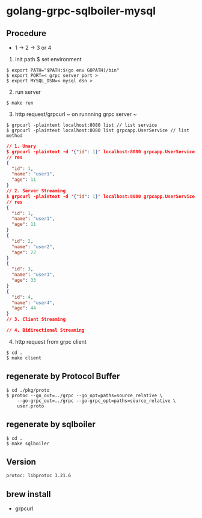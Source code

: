 # golang-grpc-sqlboiler-mysql

## Procedure
- 1 → 2 → 3 or 4
1. init path $ set environment
```
$ export PATH="$PATH:$(go env GOPATH)/bin"
$ export PORT=< grpc server port >
$ export MYSQL_DSN=< mysql dsn >

```

2. run server
```
$ make run
```

3. http request/grpcurl ~ on runnning grpc server ~
```
$ grpcurl -plaintext localhost:8080 list // list service
$ grpcurl -plaintext localhost:8080 list grpcapp.UserService // list method
```
```json
// 1. Unary
$ grpcurl -plaintext -d '{"id": 1}' localhost:8080 grpcapp.UserService.User
// res
{
  "id": 1,
  "name": "user1",
  "age": 11
}
// 2. Server Streaming
$ grpcurl -plaintext -d '{"id": 1}' localhost:8080 grpcapp.UserService.UserServerStream
// res
{
  "id": 1,
  "name": "user1",
  "age": 11
}
{
  "id": 2,
  "name": "user2",
  "age": 22
}
{
  "id": 3,
  "name": "user3",
  "age": 33
}
{
  "id": 4,
  "name": "user4",
  "age": 44
}
// 3. Client Streaming

// 4. Bidirectional Streaming

```

4. http request from grpc client
```
$ cd .
$ make client
```

## regenerate by Protocol Buffer
```
$ cd ./pkg/proto
$ protoc --go_out=../grpc --go_opt=paths=source_relative \
	--go-grpc_out=../grpc --go-grpc_opt=paths=source_relative \
	user.proto
```

## regenerate by sqlboiler
```
$ cd .
$ make sqlboiler
```

## Version
```
protoc: libprotoc 3.21.6
```

## brew install
 - grpcurl


